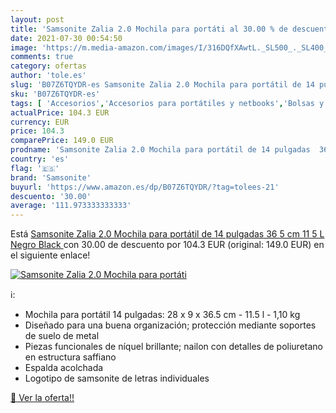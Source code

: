 ```yaml
---
layout: post
title: 'Samsonite Zalia 2.0 Mochila para portáti al 30.00 % de descuento'
date: 2021-07-30 00:54:50
image: 'https://m.media-amazon.com/images/I/316DQfXAwtL._SL500_._SL400_.jpg'
comments: true
category: ofertas
author: 'tole.es'
slug: 'B07Z6TQYDR-es Samsonite Zalia 2.0 Mochila para portátil de 14 pulgadas...'
sku: 'B07Z6TQYDR-es'
tags: [ 'Accesorios','Accesorios para portátiles y netbooks','Bolsas y fundas para portátiles y netbooks','Informática','Mochilas para portátiles y netbooks','mochila','samsonite', ]
actualPrice: 104.3 EUR
currency: EUR
price: 104.3
comparePrice: 149.0 EUR
prodname: 'Samsonite Zalia 2.0 Mochila para portátil de 14 pulgadas  36 5 cm  11 5 L   Negro  Black '
country: 'es'
flag: '🇪🇸'
brand: 'Samsonite'
buyurl: 'https://www.amazon.es/dp/B07Z6TQYDR/?tag=tolees-21'
descuento: '30.00'
average: '111.973333333333'
---
```


Está [Samsonite Zalia 2.0 Mochila para portátil de 14 pulgadas  36 5 cm  11 5 L   Negro  Black ](https://www.amazon.es/dp/B07Z6TQYDR/?tag=tolees-21) con 30.00 de descuento por 104.3 EUR (original: 149.0 EUR) en el siguiente enlace!

[![Samsonite Zalia 2.0 Mochila para portáti](https://m.media-amazon.com/images/I/316DQfXAwtL._SL500_._SL400_.jpg)](https://www.amazon.es/dp/B07Z6TQYDR/?tag=tolees-21)

ℹ️:

- Mochila para portátil 14 pulgadas: 28 x 9 x 36.5 cm - 11.5 l - 1,10 kg
- Diseñado para una buena organización; protección mediante soportes de suelo de metal
- Piezas funcionales de níquel brillante; nailon con detalles de poliuretano en estructura saffiano
- Espalda acolchada
- Logotipo de samsonite de letras individuales

[🛒 Ver la oferta!!](https://www.amazon.es/dp/B07Z6TQYDR/?tag=tolees-21)
